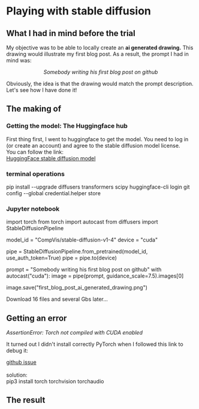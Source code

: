 # Playing with stable diffusion

## What I had in mind before the trial

My objective was to be able to locally create an <b>ai generated drawing.</b>
This drawing would illustrate my first blog post.
As a result, the prompt I had in mind was:
<p style='text-align: center;'><i>Somebody writing his first blog post on github</i></p>
Obviously, the idea is that the drawing would match the prompt description.
Let's see how I have done it!

## The making of

### Getting the model: The Huggingface hub
First thing first, I went to huggingface to get the model. You need to log in (or create an account) and agree to the stable diffusion model license. 
<br>You can follow the link:
<br>[HuggingFace stable diffusion model](https://huggingface.co/CompVis/stable-diffusion-v1-4)

### terminal operations

pip install --upgrade diffusers transformers scipy
huggingface-cli login
git config --global credential.helper store

### Jupyter notebook

import torch
from torch import autocast
from diffusers import StableDiffusionPipeline

model_id = "CompVis/stable-diffusion-v1-4"
device = "cuda"


pipe = StableDiffusionPipeline.from_pretrained(model_id, use_auth_token=True)
pipe = pipe.to(device)

prompt = "Somebody writing his first blog post on github"
with autocast("cuda"):
    image = pipe(prompt, guidance_scale=7.5).images[0]  
    
image.save("first_blog_post_ai_generated_drawing.png")

Download 16 files and several Gbs later...

## Getting an error

<i>AssertionError: Torch not compiled with CUDA enabled</i>

It turned out I didn't install correctly PyTorch when I followed this link to debug it:

[github issue](https://github.com/pytorch/pytorch/issues/30664)
<br><br>solution:
<br>pip3 install torch torchvision torchaudio


## The result

